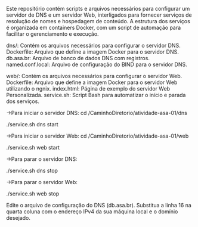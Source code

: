 
Este repositório contém scripts e arquivos necessários para configurar um servidor de DNS e um servidor Web, interligados para fornecer serviços de resolução de nomes e hospedagem de conteúdo. A estrutura dos serviços é organizada em containers Docker, com um script de automação para facilitar o gerenciamento e execução.

dns/: Contém os arquivos necessários para configurar o servidor DNS.
  Dockerfile: Arquivo que define a imagem Docker para o servidor DNS.
  db.asa.br: Arquivo de banco de dados DNS com registros.
  named.conf.local: Arquivo de configuração do BIND para o servidor DNS.
  
web/: Contém os arquivos necessários para configurar o servidor Web.
  Dockerfile: Arquivo que define a imagem Docker para o servidor Web utilizando o ngnix.
  index.html: Página de exemplo do servidor Web Personalizada.
  service.sh: Script Bash para automatizar o início e parada dos serviços.
  

->Para iniciar o servidor DNS:
cd /CaminhoDiretorio/atividade-asa-01/dns

./service.sh dns start

->Para iniciar o servidor Web:
cd  /CaminhoDiretorio/atividade-asa-01/web

./service.sh web start


->Para parar o servidor DNS:

./service.sh dns stop


->Para parar o servidor Web:

./service.sh web stop


Edite o arquivo de configuração do DNS (db.asa.br).
Substitua a linha 16 na quarta coluna com o endereço IPv4 da sua máquina local e o domínio desejado.


